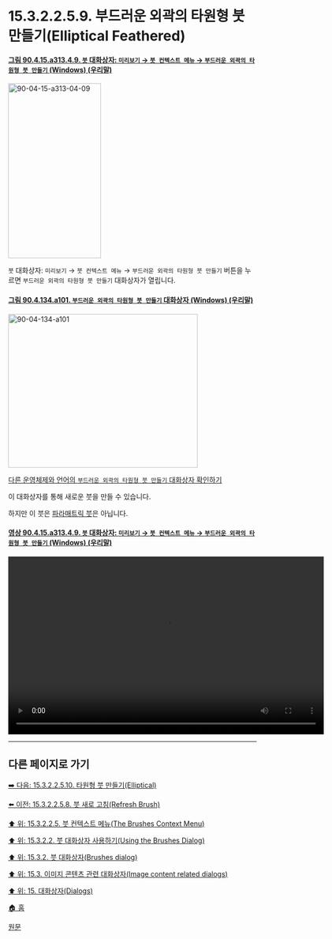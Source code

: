# 15.3.2.2.5.9. 부드러운 외곽의 타원형 붓 만들기(Elliptical Feathered)

<a id="90-04-15-a313-04-09"></a>

#### [그림 90.4.15.a313.4.9. `붓` 대화상자: `미리보기` → `붓 컨텍스트 메뉴` → `부드러운 외곽의 타원형 붓 만들기` (Windows) (우리말)](./90-04-0015-brushes.md#90-04-15-a313-04-09)
<img width="188" height="354" alt="90-04-15-a313-04-09" src="https://github.com/user-attachments/assets/a09dd940-816d-43f2-a6ec-bc6181ee5ff5" />

`붓` 대화상자: `미리보기` → `붓 컨텍스트 메뉴` → `부드러운 외곽의 타원형 붓 만들기` 버튼을 누르면 `부드러운 외곽의 타원형 붓 만들기` 대화상자가 열립니다.

<a id="90-04-134-a101"></a>

#### [그림 90.4.134.a101. `부드러운 외곽의 타원형 붓 만들기` 대화상자 (Windows) (우리말)](./90-04-0134-elliptical_feathered.md#90-04-134-a101)
<img width="384" height="311" alt="90-04-134-a101" src="https://github.com/user-attachments/assets/4880617f-7a02-4292-afa8-97812f569f03" />

[다른 운영체제와 언어의 `부드러운 외곽의 타원형 붓 만들기` 대화상자 확인하기](./90-04-0134-elliptical_feathered.md#90-04-134-a102)

이 대화상자를 통해 새로운 붓을 만들 수 있습니다.

하지만 이 붓은 [파라매트릭 붓](./07-06-05-paramatric_brush.md)은 아닙니다.

<a id="90-04-15-a313-04-09-01"></a>

#### [영상 90.4.15.a313.4.9. `붓` 대화상자: `미리보기` → `붓 컨텍스트 메뉴` → `부드러운 외곽의 타원형 붓 만들기` (Windows) (우리말)](./90-04-0015-brushes.md#90-04-15-a313-04-09-01)
<video controls="controls" width="640" height="360" src="https://github.com/user-attachments/assets/f0eb779d-6074-4603-8690-07b87dfadd89"></video>

***

## 다른 페이지로 가기

[➡️ 다음: 15.3.2.2.5.10. 타원형 붓 만들기(Elliptical)](./15-03-02-02-05-10-elliptical.md)

[⬅️ 이전: 15.3.2.2.5.8. 붓 새로 고침(Refresh Brush)](./15-03-02-02-05-08-refresh_brush.md)

[⬆️ 위: 15.3.2.2.5. 붓 컨텍스트 메뉴(The Brushes Context Menu)](./15-03-02-02-05-00-the_brushes_context_menu.md)

[⬆️ 위: 15.3.2.2. 붓 대화상자 사용하기(Using the Brushes Dialog)](./15-03-02-02-00-using_the_brushes_dialog.md)

[⬆️ 위: 15.3.2. 붓 대화상자(Brushes dialog)](./15-03-02-00-brushes-dialog.md)

[⬆️ 위: 15.3. 이미지 콘텐츠 관련 대화상자(Image content related dialogs)](./15-03-00-image-content-related-dialogs.md)

[⬆️ 위: 15. 대화상자(Dialogs)](./15-00-dialogs.md)

[🏠 홈](./00-home.md)

[원문](https://docs.gimp.org/2.10/ko/gimp-brush-dialog.html#idm19390)